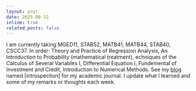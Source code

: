 ```yaml
---
layout: post
date: 2025-08-32 
inline: true
related_posts: false
---
```


I am currently taking MGED11, STAB52, MATB41, MATB44, STAB40, CSCC37. In order: Theory and Practice of Regression Analysis, An Introduction to Probability (mathematical treatment), echniques of the Calculus of Several Variables I, Differential Equation I, Fundemental of Investment and Credit, Introduction to Numerical Methods. See my [blog](https://eric-ideas.github.io/blog/) named [introspection] for my academic journal. I update what I learned and some of my remarks or thoughts each week. 
